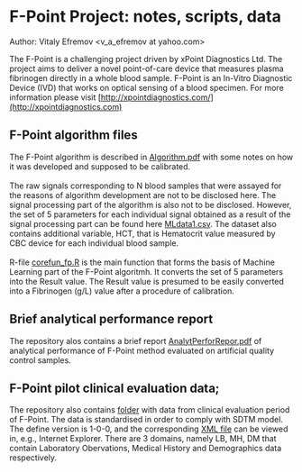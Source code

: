 # F-Point Project: notes, scripts, data

Author: Vitaly Efremov <v_a_efremov at yahoo.com>

The F-Point is a challenging project driven by xPoint Diagnostics Ltd. 
The project aims to deliver a novel point-of-care device that measures plasma fibrinogen directly in a whole blood sample. 
F-Point is an In-Vitro Diagnostic Device (IVD) that works on optical sensing of a blood specimen.
For more information please visit [http://xpointdiagnostics.com/](http://xpointdiagnostics.com)

## F-Point algorithm files
The F-Point algorithm is described in [Algorithm.pdf](https://github.com/efremov1799/F-Point/blob/main/Algorithm.pdf) with some notes on how it was developed and supposed to be calibrated. <br><br>
The raw signals corresponding to N blood samples that were assayed for the reasons of algorithm development are not to be disclosed here. The signal processing part of the algorithm is also not to be disclosed. However, the set of 5 parameters for each individual signal obtained as a result of the signal processing part can be found here [MLdata1.csv](https://github.com/efremov1799/F-Point/blob/main/MLdata1.csv). The dataset also contains additional variable, HCT, that is Hematocrit value measured by CBC device for each individual blood sample. 
<br><br>
R-file [corefun_fp.R](https://github.com/efremov1799/F-Point/blob/main/corefun_fp.R) is the main function that forms the basis of Machine Learning part of the F-Point algoritmh. It converts the set of 5 parameters into the Result value. The Result value is presumed to be easily converted into a Fibrinogen (g/L) value after a procedure of calibration.

## Brief analytical performance report
The repository alos contains a brief report [AnalytPerforRepor.pdf](https://github.com/efremov1799/F-Point/blob/main/AnalytPerforRepor.pdf) of analytical performance of F-Point method evaluated on artificial quality control samples.

## F-Point pilot clinical evaluation data; 
The repository also contains [folder](https://github.com/efremov1799/F-Point/tree/main/SDTM_Clinical_Eval) with data from clinical evaluation period of F-Point. The data is standardised in order to comply with SDTM model. The define version is 1-0-0, and the corresponding [XML file](https://github.com/efremov1799/F-Point/blob/main/SDTM_Clinical_Eval/define.xml) can be viewed in, e.g., Internet Explorer. There are 3 domains, namely LB, MH, DM that contain Laboratory Obervations, Medical History and Demographics data respectively. 




